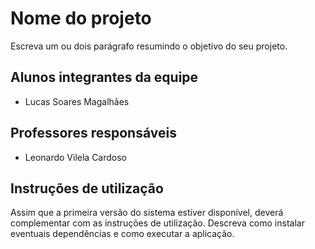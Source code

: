 # Nome do projeto
Escreva um ou dois  parágrafo resumindo o objetivo do seu projeto.

## Alunos integrantes da equipe

* Lucas Soares Magalhães

## Professores responsáveis

* Leonardo Vilela Cardoso

## Instruções de utilização

Assim que a primeira versão do sistema estiver disponível, deverá complementar com as instruções de utilização. Descreva como instalar eventuais dependências e como executar a aplicação.
